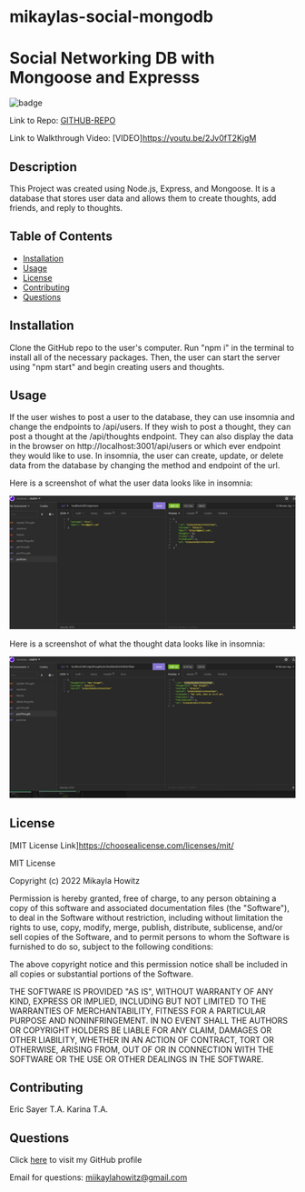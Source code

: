 # mikaylas-social-mongodb


# Social Networking DB with Mongoose and Expresss

![badge](https://img.shields.io/badge/MIT-License-Green)

Link to Repo: [GITHUB-REPO](https://github.com/mhowitz/mikaylas-social-mongodb)

Link to Walkthrough Video: [VIDEO]https://youtu.be/2Jv0fT2KjgM

## Description

This Project was created using Node.js, Express, and Mongoose. It is a database that stores user data and allows them to create thoughts, add friends, and reply to thoughts.

## Table of Contents

* [Installation](#installation)
* [Usage](#usage)
* [License](#license)
* [Contributing](#contributing)
* [Questions](#questions)


## Installation

Clone the GitHub repo to the user's computer. Run "npm i" in the terminal to install all of the necessary packages. Then, the user can start the server using "npm start" and begin creating users and thoughts.

## Usage

If the user wishes to post a user to the database, they can use insomnia and change the endpoints to /api/users. If they wish to post a thought, they can post a thought at the /api/thoughts endpoint. They can also display the data in the browser on http://localhost:3001/api/users or which ever endpoint they would like to use. In insomnia, the user can create, update, or delete data from the database by changing the method and endpoint of the url. 

Here is a screenshot of what the user data looks like in insomnia:

![screenshot-of-userData](images/createdUser.jpg)


Here is a screenshot of what the thought data looks like in insomnia:

![screenshot-of-thoughtData](images/postThoughts.jpg)

## License 

[MIT License Link]https://choosealicense.com/licenses/mit/

MIT License

Copyright (c) 2022 Mikayla Howitz

Permission is hereby granted, free of charge, to any person obtaining a copy of this software and associated documentation files (the "Software"), to deal in the Software without restriction, including without limitation the rights to use, copy, modify, merge, publish, distribute, sublicense, and/or sell copies of the Software, and to permit persons to whom the Software is furnished to do so, subject to the following conditions:

The above copyright notice and this permission notice shall be included in all copies or substantial portions of the Software.

THE SOFTWARE IS PROVIDED "AS IS", WITHOUT WARRANTY OF ANY KIND, EXPRESS OR IMPLIED, INCLUDING BUT NOT LIMITED TO THE WARRANTIES OF MERCHANTABILITY, FITNESS FOR A PARTICULAR PURPOSE AND NONINFRINGEMENT. IN NO EVENT SHALL THE AUTHORS OR COPYRIGHT HOLDERS BE LIABLE FOR ANY CLAIM, DAMAGES OR OTHER LIABILITY, WHETHER IN AN ACTION OF CONTRACT, TORT OR OTHERWISE, ARISING FROM, OUT OF OR IN CONNECTION WITH THE SOFTWARE OR THE USE OR OTHER DEALINGS IN THE SOFTWARE.

## Contributing
Eric Sayer T.A.
Karina T.A.

## Questions

Click [here](https://github.com/mhowitz) to visit my GitHub profile

Email for questions: miikaylahowitz@gmail.com


